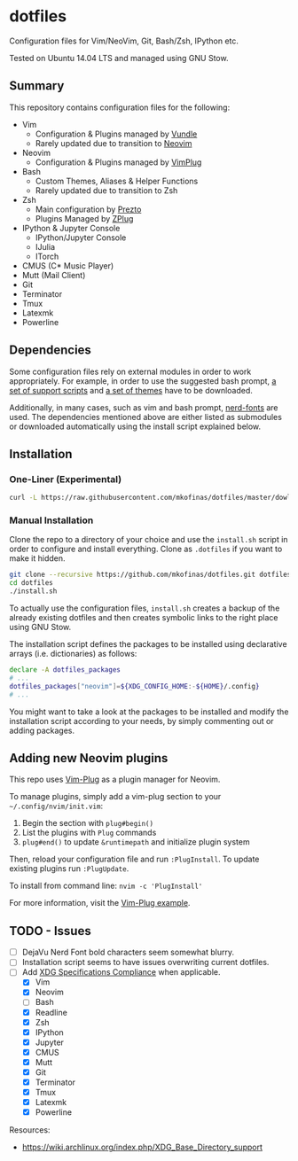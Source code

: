 # dotfiles
Configuration files for Vim/NeoVim, Git, Bash/Zsh, IPython etc.

Tested on Ubuntu 14.04 LTS and managed using GNU Stow.

## Summary
This repository contains configuration files for the following:
- Vim
  - Configuration & Plugins managed by [Vundle](https://github.com/VundleVim/Vundle.vim)
  - Rarely updated due to transition to [Neovim](https://github.com/neovim/neovim)
- Neovim
  - Configuration & Plugins managed by [VimPlug](https://github.com/junegunn/vim-plug)
- Bash
  - Custom Themes, Aliases & Helper Functions
  - Rarely updated due to transition to Zsh
- Zsh
  - Main configuration by [Prezto](https://github.com/sorin-ionescu/prezto)
  - Plugins Managed by [ZPlug](https://github.com/zplug/zplug)
- IPython & Jupyter Console
  - IPython/Jupyter Console
  - IJulia
  - ITorch
- CMUS (C\* Music Player)
- Mutt (Mail Client)
- Git
- Terminator
- Tmux
- Latexmk
- Powerline

## Dependencies
Some configuration files rely on external modules in order to work
appropriately. For example, in order to use the suggested bash prompt,
[a set of support scripts](https://github.com/mkofinas/prompt-support)
and [a set of themes](https://github.com/mkofinas/bash-themes) have to be
downloaded.

Additionally, in many cases, such as vim and bash prompt,
[nerd-fonts](https://github.com/ryanoasis/nerd-fonts) are used. The dependencies
mentioned above are either listed as submodules or downloaded automatically
using the install script explained below.

## Installation

### One-Liner (Experimental)
```sh
curl -L https://raw.githubusercontent.com/mkofinas/dotfiles/master/dowload_install.sh | bash
```

### Manual Installation
Clone the repo to a directory of your choice and use the `install.sh` script in
order to configure and install everything.
 Clone as `.dotfiles` if you want to make it hidden.

```sh
git clone --recursive https://github.com/mkofinas/dotfiles.git dotfiles
cd dotfiles
./install.sh
```

To actually use the configuration files, `install.sh` creates a backup of the
already existing dotfiles and then creates symbolic links to the right place
using GNU Stow.

The installation script defines the packages to be installed using declarative
arrays (i.e. dictionaries) as follows:

```sh
declare -A dotfiles_packages
# ...
dotfiles_packages["neovim"]=${XDG_CONFIG_HOME:-${HOME}/.config}
# ...
```

You might want to take a look at the packages to be installed and modify the
installation script according to your needs, by simply commenting out or adding
packages.

## Adding new Neovim plugins
This repo uses [Vim-Plug](https://github.com/junegunn/vim-plug) as a plugin
manager for Neovim.

To manage plugins, simply add a vim-plug section to your `~/.config/nvim/init.vim`:

1. Begin the section with `plug#begin()`
1. List the plugins with `Plug` commands
1. `plug#end()` to update `&runtimepath` and initialize plugin system

Then, reload your configuration file and run `:PlugInstall`. To update existing
plugins run `:PlugUpdate`.

To install from command line: `nvim -c 'PlugInstall'`

For more information, visit the [Vim-Plug example](https://github.com/junegunn/vim-plug#example).

## TODO - Issues

- [ ] DejaVu Nerd Font bold characters seem somewhat blurry.
- [ ] Installation script seems to have issues overwriting current dotfiles.
- [ ] Add [XDG Specifications Compliance](https://specifications.freedesktop.org/basedir-spec/basedir-spec-latest.html) when applicable.
  - [x] Vim
  - [x] Neovim
  - [ ] Bash
  - [x] Readline
  - [x] Zsh
  - [x] IPython
  - [x] Jupyter
  - [x] CMUS
  - [x] Mutt
  - [x] Git
  - [x] Terminator
  - [x] Tmux
  - [x] Latexmk
  - [x] Powerline

Resources:

- https://wiki.archlinux.org/index.php/XDG_Base_Directory_support
